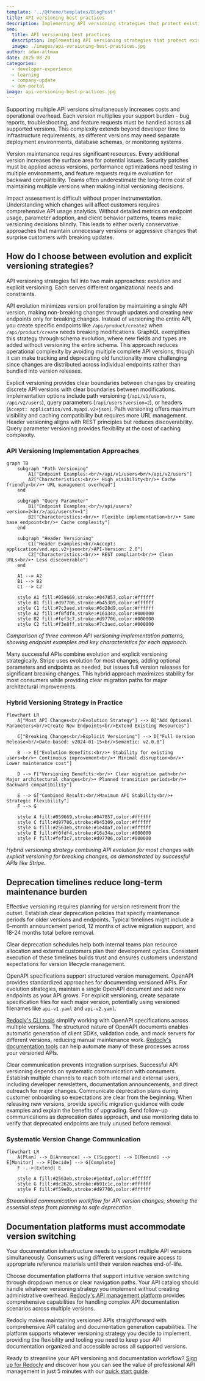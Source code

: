 ```yaml
---
template: '../@theme/templates/BlogPost'
title: API versioning best practices
description: Implementing API versioning strategies that protect existing integrations while enabling safe updates.
seo:
  title: API versioning best practices
  description: Implementing API versioning strategies that protect existing integrations while enabling safe updates.
  image: ./images/api-versioning-best-practices.jpg
author: adam-altman
date: 2025-08-20
categories:
  - developer-experience
  - learning
  - company-update
  - dev-portal
image: api-versioning-best-practices.jpg
---
```


Supporting multiple API versions simultaneously increases costs and operational overhead. Each version multiplies your support burden - bug reports, troubleshooting, and feature requests must be handled across all supported versions. This complexity extends beyond developer time to infrastructure requirements, as different versions may need separate deployment environments, database schemas, or monitoring systems.

Version maintenance requires significant resources. Every additional version increases the surface area for potential issues. Security patches must be applied across versions, performance optimizations need testing in multiple environments, and feature requests require evaluation for backward compatibility. Teams often underestimate the long-term cost of maintaining multiple versions when making initial versioning decisions.

Impact assessment is difficult without proper instrumentation. Understanding which changes will affect customers requires comprehensive API usage analytics. Without detailed metrics on endpoint usage, parameter adoption, and client behavior patterns, teams make versioning decisions blindly. This leads to either overly conservative approaches that maintain unnecessary versions or aggressive changes that surprise customers with breaking updates.

## How do I choose between evolution and explicit versioning strategies?

API versioning strategies fall into two main approaches: evolution and explicit versioning. Each serves different organizational needs and constraints.

API evolution minimizes version proliferation by maintaining a single API version, making non-breaking changes through updates and creating new endpoints only for breaking changes. Instead of versioning the entire API, you create specific endpoints like `/api/product/create2` when `/api/product/create` needs breaking modifications. GraphQL exemplifies this strategy through schema evolution, where new fields and types are added without versioning the entire schema. This approach reduces operational complexity by avoiding multiple complete API versions, though it can make tracking and deprecating old functionality more challenging since changes are distributed across individual endpoints rather than bundled into version releases.

Explicit versioning provides clear boundaries between changes by creating discrete API versions with clear boundaries between modifications. Implementation options include path versioning (`/api/v1/users`, `/api/v2/users`), query parameters (`/api/users?version=2`), or headers (`Accept: application/vnd.myapi.v2+json`). Path versioning offers maximum visibility and caching compatibility but requires more URL management. Header versioning aligns with REST principles but reduces discoverability. Query parameter versioning provides flexibility at the cost of caching complexity.

### API Versioning Implementation Approaches

```mermaid
graph TB
    subgraph "Path Versioning"
        A1["Endpoint Examples:<br/>/api/v1/users<br/>/api/v2/users"] 
        A2["Characteristics:<br/>• High visibility<br/>• Cache friendly<br/>• URL management overhead"]
    end
    
    subgraph "Query Parameter"  
        B1["Endpoint Examples:<br/>/api/users?version=2<br/>/api/users?v=1"]
        B2["Characteristics:<br/>• Flexible implementation<br/>• Same base endpoint<br/>• Cache complexity"]
    end
    
    subgraph "Header Versioning"
        C1["Header Examples:<br/>Accept: application/vnd.api.v2+json<br/>API-Version: 2.0"]
        C2["Characteristics:<br/>• REST compliant<br/>• Clean URLs<br/>• Less discoverable"]
    end
    
    A1 --> A2
    B1 --> B2  
    C1 --> C2
    
    style A1 fill:#059669,stroke:#047857,color:#ffffff
    style B1 fill:#d97706,stroke:#b45309,color:#ffffff
    style C1 fill:#7c3aed,stroke:#6d28d9,color:#ffffff
    style A2 fill:#f0fdf4,stroke:#16a34a,color:#000000
    style B2 fill:#fef3c7,stroke:#d97706,color:#000000
    style C2 fill:#f3e8ff,stroke:#7c3aed,color:#000000
```

*Comparison of three common API versioning implementation patterns, showing endpoint examples and key characteristics for each approach.*

Many successful APIs combine evolution and explicit versioning strategically. Stripe uses evolution for most changes, adding optional parameters and endpoints as needed, but issues full version releases for significant breaking changes. This hybrid approach maximizes stability for most consumers while providing clear migration paths for major architectural improvements.

### Hybrid Versioning Strategy in Practice

```mermaid
flowchart LR
    A["Most API Changes<br/>Evolution Strategy"] --> B["Add Optional Parameters<br/>Create New Endpoints<br/>Extend Existing Resources"]
    
    C["Breaking Changes<br/>Explicit Versioning"] --> D["Full Version Release<br/>Date-based: v2024-01-15<br/>Semantic: v2.0.0"]
    
    B --> E["Evolution Benefits:<br/>• Stability for existing users<br/>• Continuous improvement<br/>• Minimal disruption<br/>• Lower maintenance cost"]
    
    D --> F["Versioning Benefits:<br/>• Clear migration path<br/>• Major architectural changes<br/>• Planned transition periods<br/>• Backward compatibility"]
    
    E --> G["Combined Result:<br/>Maximum API Stability<br/>+ Strategic Flexibility"]
    F --> G
    
    style A fill:#059669,stroke:#047857,color:#ffffff
    style C fill:#d97706,stroke:#b45309,color:#ffffff
    style G fill:#2563eb,stroke:#1e40af,color:#ffffff
    style E fill:#f0fdf4,stroke:#16a34a,color:#000000
    style F fill:#fef3c7,stroke:#d97706,color:#000000
```

*Hybrid versioning strategy combining API evolution for most changes with explicit versioning for breaking changes, as demonstrated by successful APIs like Stripe.*

## Deprecation timelines reduce long-term maintenance burden

Effective versioning requires planning for version retirement from the outset. Establish clear deprecation policies that specify maintenance periods for older versions and endpoints. Typical timelines might include a 6-month announcement period, 12 months of active migration support, and 18-24 months total before removal.

Clear deprecation schedules help both internal teams plan resource allocation and external customers plan their development cycles. Consistent execution of these timelines builds trust and ensures customers understand expectations for version lifecycle management.

OpenAPI specifications support structured version management. OpenAPI provides standardized approaches for documenting versioned APIs. For evolution strategies, maintain a single OpenAPI document and add new endpoints as your API grows. For explicit versioning, create separate specification files for each major version, potentially using versioned filenames like `api-v1.yaml` and `api-v2.yaml`.

[Redocly's CLI tools](https://redocly.com/docs/cli) simplify working with OpenAPI specifications across multiple versions. The structured nature of OpenAPI documents enables automatic generation of client SDKs, validation code, and mock servers for different versions, reducing manual maintenance work. [Redocly's documentation tools](https://redocly.com/docs/redoc) can help automate many of these processes across your versioned APIs.

Clear communication prevents integration surprises. Successful API versioning depends on systematic communication with consumers. Establish multiple channels to reach both internal and external users, including developer newsletters, documentation announcements, and direct outreach for major changes. Communicate deprecation plans during customer onboarding so expectations are clear from the beginning. When releasing new versions, provide specific migration guidance with code examples and explain the benefits of upgrading. Send follow-up communications as deprecation dates approach, and use monitoring data to verify that deprecated endpoints are truly unused before removal.

### Systematic Version Change Communication

```mermaid
flowchart LR
    A[Plan] --> B[Announce] --> C[Support] --> D[Remind] --> E[Monitor] --> F[Decide] --> G[Complete]
    F -.->|Extend| E
    
    style A fill:#2563eb,stroke:#1e40af,color:#ffffff
    style G fill:#dc2626,stroke:#b91c1c,color:#ffffff
    style F fill:#f59e0b,stroke:#d97706,color:#ffffff
```

*Streamlined communication workflow for API version changes, showing the essential steps from planning to safe deprecation.*

## Documentation platforms must accommodate version switching

Your documentation infrastructure needs to support multiple API versions simultaneously. Consumers using different versions require access to appropriate reference materials until their version reaches end-of-life.

Choose documentation platforms that support intuitive version switching through dropdown menus or clear navigation paths. Your API catalog should handle whatever versioning strategy you implement without creating administrative overhead. [Redocly's API management platform](https://redocly.com/docs/realm/) provides comprehensive capabilities for handling complex API documentation scenarios across multiple versions.

Redocly makes maintaining versioned APIs straightforward with comprehensive API catalog and documentation generation capabilities. The platform supports whatever versioning strategy you decide to implement, providing the flexibility and tooling you need to keep your API documentation organized and accessible across all supported versions.

Ready to streamline your API versioning and documentation workflow? [Sign up for Redocly](https://app.redocly.com/signup) and discover how you can see the value of professional API management in just 5 minutes with our [quick start guide](https://redocly.com/docs/api-registry/guides/api-registry-quickstart/).
